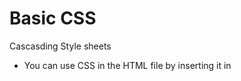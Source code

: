 # Basic CSS

Cascasding Style sheets

- You can use CSS in the HTML file by inserting it in <style></stlye> above the <head> tag

